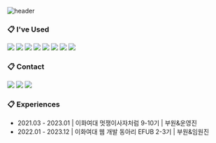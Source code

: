 
![header](https://capsule-render.vercel.app/api?type=waving&color=668EFD&text=%20Web%20FrontEnd%20developer,%20Dayun%20%20&height=200&fontSize=50&fontColor=ffffff)



### :clipboard: I've Used 
<a href="/" target="_blank"><img src="https://img.shields.io/badge/TypeScript-3178C6?style=TypeScript&logo=TypeScript&logoColor=white"/></a>
<a href="/" target="_blank"><img src="https://img.shields.io/badge/JavaScript-F7DF1E?style=JavaScript&logo=JavaScript&logoColor=white"/></a>
<a href="/" target="_blank"><img src="https://img.shields.io/badge/React-61DAFB?style=React&logo=React&logoColor=white"/></a>
<a href="/" target="_blank"><img src="https://img.shields.io/badge/Next.js-000000?style=Next.js&logo=Next.js&logoColor=white"/></a>
<a href="/" target="_blank"><img src="https://img.shields.io/badge/HTML5-E34F26?style=HTML5&logo=HTML5&logoColor=white"/></a>
<a href="/" target="_blank"><img src="https://img.shields.io/badge/CSS3-1572B6?style=CSS3&logo=CSS3&logoColor=white"/></a>
<a href="/" target="_blank"><img src="https://img.shields.io/badge/Django-092E20?style=Django&logo=Django&logoColor=white"/></a>
<a href="/" target="_blank"><img src="https://img.shields.io/badge/Flask-000000?style=Flask&logo=Flask&logoColor=white"/></a>


### :clipboard: Contact
 <a href="https://velog.io/@dy6578ekdbs" target="_blank"><img src="https://img.shields.io/badge/Velog-20C997?style=Velog&logo=Velog&logoColor=white"/></a>
 <a href="mailto:yocee57@dy6578ekdbs@gmail.com" target="_blank"><img src="https://img.shields.io/badge/dy6578ekdbs@gmail.com-EA4335?style=Gmail&logo=Gmail&logoColor=white"/></a>
 <a href="https://www.instagram.com/maru_is_big/" target="_blank"><img src="https://img.shields.io/badge/Maru-E4405F?style=Instagram&logo=Instagram&logoColor=white"/></a>
<br/>

### :clipboard: Experiences
<ul>
 <li>2021.03 - 2023.01 | 이화여대 멋쟁이사자처럼 9-10기 | 부원&운영진 </li>
 <li> 2022.01 - 2023.12 | 이화여대 웹 개발 동아리 EFUB 2-3기 | 부원&임원진 </li>
</ul>




<!--
<h3>💻 Project </h3>

| PERIOD | TITLE | SUBJECT |
| ------- | ------- | -------|
| 2023.08-2023.10 | [**KUDDY : 채팅 기반 가이드 매칭 서비스**](https://github.com/KUDDY-2023/KUDDY-front) | 프론트엔드 개발 |
| 2023.01-2023.05 | [**믿어방 : 새내기를 위한 부동산 계약 도움 AI 매니저**](https://github.com/MIDUBANG/MIDUBANG-FRONT) | 프론트엔드 개발, NLP 서버 구축, UI 디자인 |
| 2022.12-2023.01 | [**이화여대 멋쟁이사자처럼 10기 전시 사이트**](https://github.com/EWHA-LIKELION/10th-online-exhibition) | 프론트엔드 리드 (메인페이지 개발) |
| 2022.03-2022.06 | [**오랭 : 이화여대 맛집 사이트**](https://github.com/orgs/2022-EWHA-OSP-5/repositories) | 프론트엔드 리드 (메인페이지 개발) |
| 2022.07-2022.09 | [**💚Re:wha : 2022 이화여대 대동제 공식 부스 안내 사이트**](https://github.com/EWHA-LIKELION/10th-Ewha-Festival-Front) | 프론트엔드 리드 (메인, 카테고리, 유저 관리 개발) |
| 2022.07-2022.08 | [**특별한 하루 메이커, CAKER : 케이크 주문제작 플랫폼**](https://github.com/Bakery-EFUB) | 제안서 작성 페이지 개발 |
| 2022.07-2022.08 | [**너낼역 : 지하철 좌석 현황 공유 서비스**](https://github.com/NNAERYEOK) | 프론트엔드 리드 (메인 페이지, 유저 관리 개발) |
| 2021.09-2021.11 | [**DMD STUDIO : 최애 Youtube 영상 추천&관리 플랫폼**](https://github.com/dy6578ekdbs/PrivateProject_DY) | UI 디자인, 서버 개발 |
| 2021.06-2021.08 | [**골라바 : 사소한 고민을 해결해주는 투표 커뮤니티**](https://github.com/dy6578ekdbs/Gollaba) | 투표 기능, 메인페이지 개발  |

-->


<!-- 
<h3>👩‍💻 Github Stats </h3>

<div align="center">
 
<img align="center" style="height:180px" src="https://github-readme-stats.vercel.app/api?username=dy6578ekdbs&show_icons=true&include_all_commits=true&hide_border=true&bg_color=30,7F7FD5,86A8E7,91eae4&title_color=fff&text_color=fff" alt="SOKURI's github stats" />
  
<img align="center" style="height:180px" src="https://github-readme-stats.vercel.app/api/top-langs/?username=dy6578ekdbs&layout=compact&hide_border=true&bg_color=30,91eae4,86A8E7&title_color=fff&text_color=fff" />

</div>


 
[![dy6578ekdbs's github activity graph](https://github-readme-activity-graph.cyclic.app/graph?username=dy6578ekdbs&theme=tokyo-night)](https://github.com/dy6578ekdbs/github-readme-activity-graph)

 -->

  

